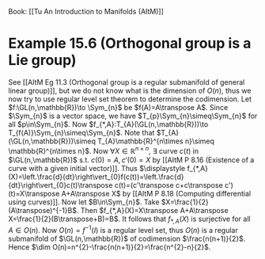 Book: [[Tu An Introduction to Manifolds (AItM)]]
# Example 15.6 (Orthogonal group is a Lie group)
See [[AItM Eg 11.3 (Orthogonal group is a regular submanifold of general linear group)]], but we do not know what is the dimension of $O(n)$, thus we now try to use regular level set theorem to determine the codimension.
Let $f:\GL(n,\mathbb{R})\to \Sym_{n}$ be $f(A)=A\transpose A$.
Since $\Sym_{n}$ is a vector space, we have $T_{p}\Sym_{n}\simeq\Sym_{n}$ for all $p\in\Sym_{n}$.
Now $f_{*,A}:T_{A}(\GL(n,\mathbb{R}))\to T_{f(A)}\Sym_{n}\simeq\Sym_{n}$.
Note that $T_{A}(\GL(n,\mathbb{R}))\simeq T_{A}\mathbb{R}^{n\times n}\simeq \mathbb{R}^{n\times n}$.
Now $\forall X\in \mathbb{R}^{n\times n}$, $\exists$ curve $c(t)$ in $\GL(n,\mathbb{R})$ s.t. $c(0)=A,c'(0)=X$ by [[AItM P 8.16 (Existence of a curve with a given initial vector)]].
Thus $\displaystyle f_{*,A}(X)=\left.\frac{d}{dt}\right\vert_{0}f(c(t))=\left.\frac{d}{dt}\right\vert_{0}c(t)\transpose c(t)=(c'\transpose c+c\transpose c')(t)=X\transpose A+A\transpose X$ by [[AItM P 8.18 (Computing differential using curves)]].
Now let $B\in\Sym_{n}$. Take $X=\frac{1}{2}(A\transpose)^{-1}B$.
Then $f_{*,A}(X)=X\transpose A+A\transpose X=\frac{1}{2}(B\transpose+B)=B$.
It follows that $f_{*,A}(X)$ is surjective for all $A\in O(n)$.
Now $O(n)=f^{-1}(I)$ is a regular level set, thus $O(n)$ is a regular submanifold of $\GL(n,\mathbb{R})$ of codimension $\frac{n(n+1)}{2}$.
Hence $\dim O(n)=n^{2}-\frac{n(n+1)}{2}=\frac{n^{2}-n}{2}$.